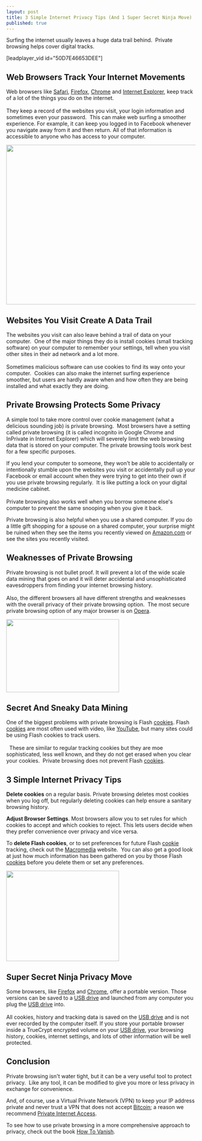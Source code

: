 ```yaml
---
layout: post
title: 3 Simple Internet Privacy Tips (And 1 Super Secret Ninja Move)
published: true
---
```

<p>Surfing the internet usually leaves a huge data trail behind.  Private browsing helps cover digital tracks.</p>
<p>[leadplayer_vid id="50D7E46653DEE"]</p>
<h2>Web Browsers Track Your Internet Movements</h2>
<p>Web browsers like <a href="http://www.apple.com/safari/" target="_blank">Safari</a>, <a href="http://www.mozilla.org/" target="_blank">Firefox</a>, <a href="http://www.google.com/chrome/intl/en/make/download-mac.html?brand=CHKZ" target="_blank">Chrome</a> and <a href="http://windows.microsoft.com/en-US/internet-explorer/products/ie/home" target="_blank">Internet Explorer</a>, keep track of a lot of the things you do on the internet. <br/><br/> They keep a record of the websites you visit, your login information and sometimes even your password.  This can make web surfing a smoother experience. For example, it can keep you logged in to Facebook whenever you navigate away from it and then return. All of that information is accessible to anyone who has access to your computer.</p>
<p><img class="aligncenter" title="internet privacy at best" alt="" src="{{ site.baseurl }}/images/internet-privacy-at-best.jpg" width="520" height="424" /></p>
<h2>Websites You Visit Create A Data Trail</h2>
<p>The websites you visit can also leave behind a trail of data on your computer.  One of the major things they do is install cookies (small tracking software) on your computer to remember your settings, tell when you visit other sites in their ad network and a lot more.  <br/><br/>Sometimes malicious software can use cookies to find its way onto your computer.  Cookies can also make the internet surfing experience smoother, but users are hardly aware when and how often they are being installed and what exactly they are doing.</p>
<h2>Private Browsing Protects Some Privacy</h2>
<p>A simple tool to take more control over cookie management (what a delicious sounding job) is private browsing.  Most browsers have a setting called private browsing (it is called incognito in Google Chrome and InPrivate in Internet Explorer) which will severely limit the web browsing data that is stored on your computer. The private browsing tools work best for a few specific purposes.</p>
<p>If you lend your computer to someone, they won't be able to accidentally or intentionally stumble upon the websites you visit or accidentally pull up your Facebook or email account when they were trying to get into their own if you use private browsing regularly.  It is like putting a lock on your digital medicine cabinet. <br/><br/> Private browsing also works well when you borrow someone else's computer to prevent the same snooping when you give it back.</p>
<p>Private browsing is also helpful when you use a shared computer. If you do a little gift shopping for a spouse on a shared computer, your surprise might be ruined when they see the items you recently viewed on <a href="http://www.howtovanish.com/GoodBadUglyDVD">Amazon.com</a> or see the sites you recently visited.</p>
<h2>Weaknesses of Private Browsing</h2>
<p>Private browsing is not bullet proof. It will prevent a lot of the wide scale data mining that goes on and it will deter accidental and unsophisticated eavesdroppers from finding your internet browsing history. <br/><br/> Also, the different browsers all have different strengths and weaknesses with the overall privacy of their private browsing option.  The most secure private browsing option of any major browser is on <a href="http://www.opera.com/" target="_blank">Opera</a>.</p>
<p><a href="http://www.howtovanish.com/wp-content/uploads/2011/07/cookies.jpg"><img class="aligncenter size-medium wp-image-2872" title="cookies" alt="" src="{{ site.baseurl }}/images/cookies-300x194.jpg" width="300" height="194" /></a></p>
<h2>Secret And Sneaky Data Mining</h2>
<p>One of the biggest problems with private browsing is Flash <a href="http://www.howtovanish.com/CookieBook" target="_blank">cookies</a>. Flash <a href="http://www.howtovanish.com/CookieBook" target="_blank">cookies</a> are most often used with video, like <a href="http://www.youtube.com/watch?v=nTasT5h0LEg" target="_blank">YouTube</a>, but many sites could be using Flash cookies to track users.<br/><br/>  These are similar to regular tracking cookies but they are moe sophisticated, less well known, and they do not get erased when you clear your cookies.  Private browsing does not prevent Flash <a href="http://www.howtovanish.com/CookieBook" target="_blank">cookies</a>.</p>
<h2>3 Simple Internet Privacy Tips</h2>
<p><strong>Delete cookies</strong> on a regular basis. Private browsing deletes most cookies when you log off, but regularly deleting cookies can help ensure a sanitary browsing history.</p>
<p><strong>Adjust Browser Settings</strong>. Most browsers allow you to set rules for which cookies to accept and which cookies to reject. This lets users decide when they prefer convenience over privacy and vice versa.</p>
<p>To <strong>delete Flash cookies</strong>, or to set preferences for future Flash <a href="http://www.howtovanish.com/CookieBook" target="_blank">cookie</a> tracking, check out the <a href="http://www.macromedia.com/support/documentation/en/flashplayer/help/settings_manager06.html" target="_blank">Macromedia</a> website.  You can also get a good look at just how much information has been gathered on you by those Flash <a href="http://www.howtovanish.com/CookieBook" target="_blank">cookies</a> before you delete them or set any preferences.</p>
<p><a href="http://www.howtovanish.com/wp-content/uploads/2011/07/Ninja11.jpg"><img class="aligncenter size-medium wp-image-2873" title="Ninja1" alt="" src="{{ site.baseurl }}/images/Ninja11-300x240.jpg" width="300" height="240" /></a></p>
<h2>Super Secret Ninja Privacy Move</h2>
<p>Some browsers, like <a href="http://portableapps.com/apps/internet/firefox_portable" target="_blank">Firefox</a> and <a href="http://portableapps.com/apps/internet/google_chrome_portable" target="_blank">Chrome</a>, offer a portable version. Those versions can be saved to a <a href="http://www.howtovanish.com/16GigUSB" target="_blank">USB drive</a> and launched from any computer you plug the <a href="http://www.howtovanish.com/16GigUSB" target="_blank">USB drive</a> into.<br/><br/> All cookies, history and tracking data is saved on the <a href="http://www.howtovanish.com/16GigUSB" target="_blank">USB drive</a> and is not ever recorded by the computer itself. If you store your portable browser inside a TrueCrypt encrypted volume on your <a href="http://www.howtovanish.com/16GigUSB" target="_blank">USB drive</a>, your browsing history, cookies, internet settings, and lots of other information will be well protected.</p>
<h2>Conclusion</h2>
<p>Private browsing isn't water tight, but it can be a very useful tool to protect privacy.  Like any tool, it can be modified to give you more or less privacy in exchange for convenience.</p>
<p>And, of course, use a Virtual Private Network (VPN) to keep your IP address private and never trust a VPN that does not accept <a title="bitcoin" href="http://www.howtovanish.com/2012/09/why-bitcoin-acceptance-should-be-a-bellweather-of-liberty-proponents/" target="_blank">Bitcoin</a>; a reason we recommend <a title="privateinternetaccess" href="http://www.howtovanish.com/privateinternetaccess" target="_blank">Private Internet Access</a>.</p>
<p>To see how to use private browsing in a more comprehensive approach to privacy, check out the book <a href="http://www.howtovanish.com/htvbookaddtocart">How To Vanish</a>.</p>
